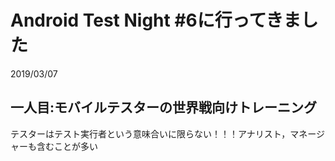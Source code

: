 # Android Test Night #6に行ってきました

<p class="date">2019/03/07</p>

## 一人目:モバイルテスターの世界戦向けトレーニング
テスターはテスト実行者という意味合いに限らない！！！アナリスト，マネージャーも含むことが多い

